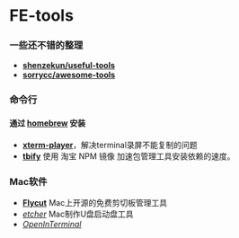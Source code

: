 # FE-tools

### 一些还不错的整理

- [**shenzekun/useful-tools**](https://github.com/shenzekun/useful-tools)
- [**sorrycc/awesome-tools**](https://github.com/sorrycc/awesome-tools)


### 命令行

#### 通过 [homebrew](https://brew.sh/) 安装

- [**xterm-player**](https://github.com/JavaCS3/xterm-player)，解决terminal录屏不能复制的问题
- [**tbify**](https://github.com/fjc0k/tbify) 使用 淘宝 NPM 镜像 加速包管理工具安装依赖的速度。

### Mac软件

- [**Flycut**](https://github.com/TermiT/Flycut) Mac上开源的免费剪切板管理工具
- [*etcher*](https://www.balena.io/etcher/) Mac制作U盘启动盘工具
- [*OpenInTerminal*](https://github.com/Ji4n1ng/OpenInTerminal)
